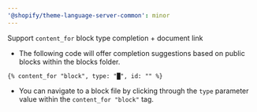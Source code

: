 ```yaml
---
'@shopify/theme-language-server-common': minor
---
```


Support `content_for` block type completion + document link

- The following code will offer completion suggestions based on public blocks
  within the blocks folder.
```
{% content_for "block", type: "█", id: "" %}
```
- You can navigate to a block file by clicking through the `type` parameter value
  within the `content_for "block"` tag.